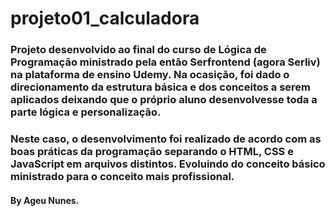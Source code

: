 <h1>projeto01_calculadora</h1>

<h3>
Projeto desenvolvido ao final do curso de Lógica de Programação ministrado pela então Serfrontend (agora Serliv) na plataforma de ensino Udemy. Na  ocasição, foi dado o direcionamento da estrutura básica e dos conceitos a serem aplicados deixando que o próprio aluno desenvolvesse toda a parte lógica e personalização.
</h3>

<h3>
Neste caso, o desenvolvimento foi realizado de acordo com as boas práticas da programação separando o HTML, CSS e JavaScript em arquivos distintos. Evoluindo do conceito básico ministrado para o conceito mais profissional.
</h3>

<h4>By Ageu Nunes.</h4>